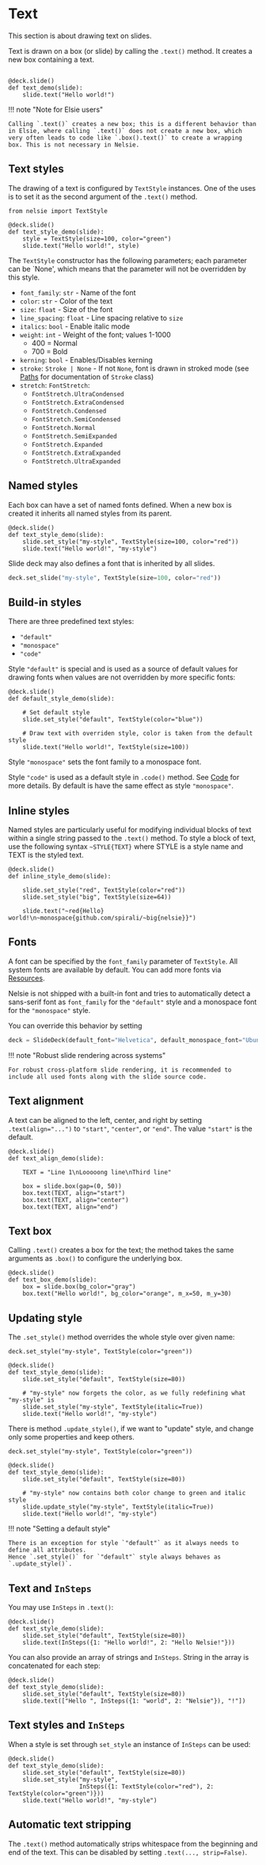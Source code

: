 # Text

This section is about drawing text on slides.

Text is drawn on a box (or slide) by calling the `.text()` method. It creates a new box containing a text.

```nelsie

@deck.slide()
def text_demo(slide):
    slide.text("Hello world!")
```

!!! note "Note for Elsie users"

    Calling `.text()` creates a new box; this is a different behavior than in Elsie, where calling `.text()` does not create a new box, which very often leads to code like `.box().text()` to create a wrapping box. This is not necessary in Nelsie.


## Text styles

The drawing of a text is configured by `TextStyle` instances.
One of the uses is to set it as the second argument of the `.text()` method.

```nelsie
from nelsie import TextStyle

@deck.slide()
def text_style_demo(slide):
    style = TextStyle(size=100, color="green")
    slide.text("Hello world!", style)
```

The `TextStyle` constructor has the following parameters; each parameter can be `None', which means that the parameter will not be overridden by this style.

* `font_family`: `str` - Name of the font
* `color`: `str` - Color of the text
* `size`: `float` - Size of the font
* `line_spacing`: `float` - Line spacing relative to `size`
* `italics`: `bool` - Enable italic mode
* `weight`: `int` - Weight of the font; values 1-1000
    * 400 = Normal
    * 700 = Bold
* `kerning`: `bool` - Enables/Disables kerning
* `stroke`: `Stroke | None` - If not `None`, font is drawn in stroked mode (see [Paths](paths.md) for documentation of `Stroke` class)
* `stretch`: `FontStretch`:
    * `FontStretch.UltraCondensed`
    * `FontStretch.ExtraCondensed`
    * `FontStretch.Condensed`
    * `FontStretch.SemiCondensed`
    * `FontStretch.Normal`
    * `FontStretch.SemiExpanded`
    * `FontStretch.Expanded`
    * `FontStretch.ExtraExpanded`
    * `FontStretch.UltraExpanded`

## Named styles

Each box can have a set of named fonts defined. When a new box is created
it inherits all named styles from its parent.

```nelsie
@deck.slide()
def text_style_demo(slide):
    slide.set_style("my-style", TextStyle(size=100, color="red"))
    slide.text("Hello world!", "my-style")
```

Slide deck may also defines a font that is inherited by all slides.

```python
deck.set_slide("my-style", TextStyle(size=100, color="red"))
```

## Build-in styles

There are three predefined text styles:

* `"default"`
* `"monospace"`
* `"code"`

Style `"default"` is special and is used as a source of default values for drawing fonts when values are not overridden by more specific fonts:


```nelsie
@deck.slide()
def default_style_demo(slide):

    # Set default style
    slide.set_style("default", TextStyle(color="blue"))

    # Draw text with overriden style, color is taken from the default style
    slide.text("Hello world!", TextStyle(size=100))
```

Style `"monospace"` sets the font family to a monospace font.

Style `"code"` is used as a default style in `.code()` method. See [Code](code.md) for more details. By default is have the same effect as style `"monospace"`.


## Inline styles

Named styles are particularly useful for modifying individual blocks of text within a single string passed to the `.text()` method. To style a block of text, use the following syntax `~STYLE{TEXT}` where STYLE is a style name and TEXT is the styled text.

```nelsie
@deck.slide()
def inline_style_demo(slide):

    slide.set_style("red", TextStyle(color="red"))
    slide.set_style("big", TextStyle(size=64))

    slide.text("~red{Hello} world!\n~monospace{github.com/spirali/~big{nelsie}}")
```


## Fonts

A font can be specified by the `font_family` parameter of `TextStyle`.
All system fonts are available by default. You can add more fonts via [Resources](resources.md).

Nelsie is not shipped with a built-in font and tries to automatically detect a sans-serif font as `font_family` for the `"default"` style and a monospace font for the `"monospace"` style.

You can override this behavior by setting

```python
deck = SlideDeck(default_font="Helvetica", default_monospace_font="Ubuntu Mono")
```


!!! note "Robust slide rendering across systems"

    For robust cross-platform slide rendering, it is recommended to include all used fonts along with the slide source code.


## Text alignment

A text can be aligned to the left, center, and right by setting `.text(align="...")` to `"start"`, `"center"`, or `"end"`. The value `"start"` is the default.

```nelsie
@deck.slide()
def text_align_demo(slide):

    TEXT = "Line 1\nLooooong line\nThird line"

    box = slide.box(gap=(0, 50))
    box.text(TEXT, align="start")
    box.text(TEXT, align="center")
    box.text(TEXT, align="end")
```


## Text box

Calling `.text()` creates a box for the text; the method takes the same arguments as `.box()` to configure the underlying box.

```nelsie
@deck.slide()
def text_box_demo(slide):
    box = slide.box(bg_color="gray")
    box.text("Hello world!", bg_color="orange", m_x=50, m_y=30)
```

## Updating style

The `.set_style()` method overrides the whole style over given name:

```nelsie
deck.set_style("my-style", TextStyle(color="green"))

@deck.slide()
def text_style_demo(slide):
    slide.set_style("default", TextStyle(size=80))

    # "my-style" now forgets the color, as we fully redefining what "my-style" is
    slide.set_style("my-style", TextStyle(italic=True))
    slide.text("Hello world!", "my-style")
```

There is method `.update_style()`, if we want to "update" style, and change only some properties and keep others.

```nelsie
deck.set_style("my-style", TextStyle(color="green"))

@deck.slide()
def text_style_demo(slide):
    slide.set_style("default", TextStyle(size=80))

    # "my-style" now contains both color change to green and italic style
    slide.update_style("my-style", TextStyle(italic=True))
    slide.text("Hello world!", "my-style")
```


!!! note "Setting a default style"

    There is an exception for style `"default"` as it always needs to define all attributes. 
    Hence `.set_style()` for `"default"` style always behaves as `.update_style()`.  


## Text and `InSteps`

You may use `InSteps` in `.text()`:

```nelsie
@deck.slide()
def text_style_demo(slide):
    slide.set_style("default", TextStyle(size=80))
    slide.text(InSteps({1: "Hello world!", 2: "Hello Nelsie!"}))
```

You can also provide an array of strings and `InSteps`. String in the array is concatenated for each step:

```nelsie
@deck.slide()
def text_style_demo(slide):
    slide.set_style("default", TextStyle(size=80))
    slide.text(["Hello ", InSteps({1: "world", 2: "Nelsie"}), "!"])
```


## Text styles and `InSteps`

When a style is set through `set_style` an instance of `InSteps` can be used:

```nelsie
@deck.slide()
def text_style_demo(slide):
    slide.set_style("default", TextStyle(size=80))
    slide.set_style("my-style", 
                    InSteps({1: TextStyle(color="red"), 2: TextStyle(color="green")}))
    slide.text("Hello world!", "my-style")
```


## Automatic text stripping

The `.text()` method automatically strips whitespace from the beginning and end of the text.
This can be disabled by setting `.text(..., strip=False)`.